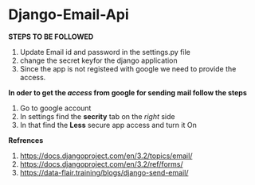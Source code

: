 # Django-Email-Api

**STEPS TO BE FOLLOWED**

1. Update Email id and password in the settings.py file
2. change the secret keyfor the django application
3. Since the app is not registeed with google we need to provide the access.

**In oder to get the *access* from google for sending mail follow the steps**

1. Go to google account
2. In settings find the __secrity__ tab on the _right_ side
3. In that find the __Less__ secure app access and turn it On


**Refrences**

1. https://docs.djangoproject.com/en/3.2/topics/email/
2. https://docs.djangoproject.com/en/3.2/ref/forms/
3. https://data-flair.training/blogs/django-send-email/
